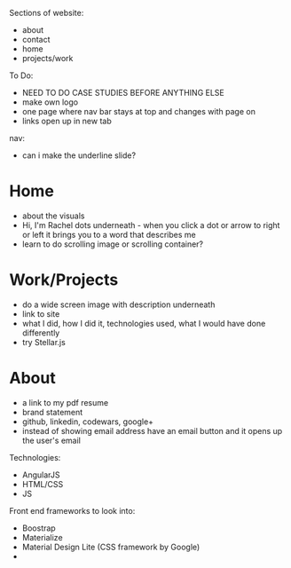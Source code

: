 Sections of website:
- about
- contact
- home
- projects/work


To Do:
- NEED TO DO CASE STUDIES BEFORE ANYTHING ELSE
- make own logo
- one page where nav bar stays at top and changes with page on
- links open up in new tab

nav:
- can i make the underline slide?


# Home
- about the visuals
- Hi, I'm Rachel
  dots underneath - when you click a dot or arrow to right or left it brings you to a word that describes me
- learn to do scrolling image or scrolling container?

# Work/Projects
- do a wide screen image with description underneath
- link to site
- what I did, how I did it, technologies used, what I would have done differently
- try Stellar.js

# About
- a link to my pdf resume
- brand statement
- github, linkedin, codewars, google+
- instead of showing email address have an email button and it opens up the user's email


Technologies:
- AngularJS
- HTML/CSS
- JS

Front end frameworks to look into:
- Boostrap
- Materialize
- Material Design Lite (CSS framework by Google)
-
